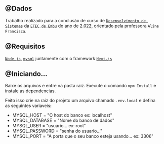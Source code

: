 
## @Dados
Trabalho realizado para a conclusão de curso de [`Desenvolvimento de Sistemas`](https://www.vestibulinhoetec.com.br/unidades-cursos/curso.asp?c=1500) da [`ETEC de Embu`](https://www.etecdeembu.com.br/) do ano de 2.022, orientado pela professora `Aline Francisca`.

## @Requisitos
[`Node js`](https://nodejs.org/en/), [`mysql`](https://www.mysql.com/) juntamente com o framework [`Next.js`](https://nextjs.org/)

## @Iniciando...

Baixe os arquivos e entre na pasta raiz.
Execute o comando `npm Install` e instale as dependencias.

Feito isso crie na raiz do projeto um arquivo chamado `.env.local` e defina as seguintes variaveis:
* MYSQL_HOST = "O host do banco ex: localhost"
* MYSQL_DATABASE = "Nome do banco de dados"
* MYSQL_USER = "usuário... ex: root" 
* MYSQL_PASSWORD = "senha do usuario..."
* MYSQL_PORT = "A porta que o seu banco esteja usando... ex: 3306"

